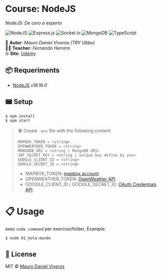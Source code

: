 # Course: NodeJS
*NodeJS: De cero a experto*  

![NodeJS][nodejs-badge]
![Express.js][expressjs-badge]
![Socket.io][socketio-badge]
![MongoDB][mongodb-badge]
![TypeScript][typescript-badge]


👤 **Autor**: *Mauro Daniel Viveros (TRY Ubbe)*  
👨‍🏫 **Teacher**: *Fernando Herrera*  
🌐 **Site**: *[Udemy][udemy-link]*  

## 📦 Requeriments
- [NodeJS][nodejs] _v18.16.0_

## 📟 Setup
```bash
$ npm install
$ npm start
```

> 🛠 Create `.env` file with the following content
> ```
> MAPBOX_TOKEN = <string>
> OPENWEATHER_TOKEN = <string>
> MONGODB_URI = <string | MongoDB URI>
> JWT_SECRET_KEY = <string | unique key define by you>
> GOOGLE_CLIENT_ID = <string>
> GOOGLE_SECRET_ID = <string>
> ```
> - MAPBOX_TOKEN: [mapbox account][mapbox-link]
> - OPENWEATHER_TOKEN: [OpenWeather API][openweather-link]
> - GOOGLE_CLIENT_ID / GOOGLE_SECRET_ID: [OAuth Credentials API][google_credentials-link]

# 📋 Usage
exec `node command` per exercise/folder, Example:
```bash
$ node 01_hola-mundo
```

## 📜 License
MIT © [Mauro Daniel Viveros][github-profile]


[nodejs-badge]: https://img.shields.io/badge/node.js-6DA55F?style=for-the-badge&logo=node.js&logoColor=white
[expressjs-badge]: https://img.shields.io/badge/express.js-%23404d59.svg?style=for-the-badge&logo=express&logoColor=%2361DAFB
[socketio-badge]: https://img.shields.io/badge/Socket.io-black?style=for-the-badge&logo=socket.io&badgeColor=010101
[mongodb-badge]: https://img.shields.io/badge/MongoDB-%234ea94b.svg?style=for-the-badge&logo=mongodb&logoColor=white
[typescript-badge]: https://img.shields.io/badge/typescript-%23007ACC.svg?style=for-the-badge&logo=typescript&logoColor=white
[udemy-link]: https://www.udemy.com/course/node-de-cero-a-experto
[github-profile]: https://github.com/maurodviveros
[nodejs]: https://nodejs.org
[mapbox-link]: https://account.mapbox.com/access-tokens
[openweather-link]: https://home.openweathermap.org/api_keys
[google_credentials-link]: https://console.cloud.google.com/apis/credentials
